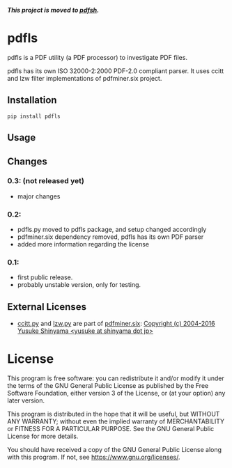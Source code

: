 ***This project is moved to [pdfsh](https://github.com/metebalci/pdfsh).***

# pdfls

pdfls is a PDF utility (a PDF processor) to investigate PDF files. 

pdfls has its own ISO 32000-2:2000 PDF-2.0 compliant parser. It uses ccitt and lzw filter implementations of pdfminer.six project. 

## Installation

```
pip install pdfls
```

## Usage

## Changes

### 0.3: (not released yet)

- major changes

### 0.2:
- pdfls.py moved to pdfls package, and setup changed accordingly
- pdfminer.six dependency removed, pdfls has its own PDF parser
- added more information regarding the license

### 0.1:
- first public release.
- probably unstable version, only for testing.

## External Licenses

- [ccitt.py](pdfminer/ccitt.py) and [lzw.py](pdfminer/lzw.py) are part of [pdfminer.six](https://github.com/pdfminer/pdfminer.six): [Copyright (c) 2004-2016  Yusuke Shinyama \<yusuke at shinyama dot jp\>](LICENSE.pdfminer.six)

# License

This program is free software: you can redistribute it and/or modify
it under the terms of the GNU General Public License as published by
the Free Software Foundation, either version 3 of the License, or
(at your option) any later version.

This program is distributed in the hope that it will be useful,
but WITHOUT ANY WARRANTY; without even the implied warranty of
MERCHANTABILITY or FITNESS FOR A PARTICULAR PURPOSE.  See the
GNU General Public License for more details.

You should have received a copy of the GNU General Public License
along with this program.  If not, see <https://www.gnu.org/licenses/>.
